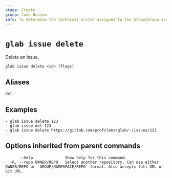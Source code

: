 ```yaml
---
stage: Create
group: Code Review
info: To determine the technical writer assigned to the Stage/Group associated with this page, see https://about.gitlab.com/handbook/product/ux/technical-writing/#assignments
---
```


<!--
This documentation is auto generated by a script.
Please do not edit this file directly. Run `make gen-docs` instead.
-->

# `glab issue delete`

Delete an issue.

```plaintext
glab issue delete <id> [flags]
```

## Aliases

```plaintext
del
```

## Examples

```plaintext
- glab issue delete 123
- glab issue del 123
- glab issue delete https://gitlab.com/profclems/glab/-/issues/123

```

## Options inherited from parent commands

```plaintext
      --help              Show help for this command.
  -R, --repo OWNER/REPO   Select another repository. Can use either OWNER/REPO or `GROUP/NAMESPACE/REPO` format. Also accepts full URL or Git URL.
```
